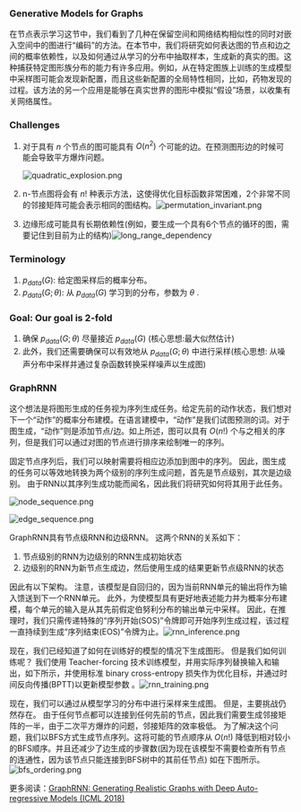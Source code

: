 ### Generative Models for Graphs

在节点表示学习这节中，我们看到了几种在保留空间和网络结构相似性的同时对嵌入空间中的图进行“编码”的方法。在本节中，我们将研究如何表达图的节点和边之间的概率依赖性，以及如何通过从学习的分布中抽取样本，生成新的真实的图。这种捕获特定图形族分布的能力有许多应用。例如，从在特定图族上训练的生成模型中采样图可能会发现新配置，而且这些新配置的全局特性相同，比如，药物发现的过程。该方法的另一个应用是能够在真实世界的图形中模拟“假设”场景，以收集有关网络属性。

### Challenges

1. 对于具有 $n$ 个节点的图可能具有 $O\left(n^{2}\right)$ 个可能的边。在预测图形边的时候可能会导致平方爆炸问题。

   ![quadratic_explosion.png](https://i.loli.net/2020/05/16/yTO61mJFkEx7Pbi.png)



1. n-节点图将会有 $n!$ 种表示方法，这使得优化目标函数非常困难，2个非常不同的邻接矩阵可能会表示相同的图结构。![permutation_invariant.png](https://i.loli.net/2020/05/16/EIoAqnHekrGWw2K.png)
2. 边缘形成可能具有长期依赖性(例如，要生成一个具有6个节点的循环的图，需要记住到目前为止的结构)![long_range_dependency](https://i.loli.net/2020/05/16/uXy4O6MBCWej81K.png)

### Terminology

1. $p_{data}(G)$: 给定图采样后的概率分布。
2. $p_{data}(G;\theta)$: 从 $p_{data}(G)$ 学习到的分布，参数为 $\theta$ .

### Goal: Our goal is 2-fold

1. 确保 $p_{data}(G;\theta)$ 尽量接近 $p_{data}(G)$ (核心思想:最大似然估计)
2. 此外，我们还需要确保可以有效地从 $p_{data}(G;\theta)$ 中进行采样(核心思想: 从噪声分布中采样并通过复杂函数转换采样噪声以生成图)

### GraphRNN

这个想法是将图形生成的任务视为序列生成任务。给定先前的动作状态，我们想对下一个“动作”的概率分布建模。在语言建模中，“动作”是我们试图预测的词。对于图生成，“动作”则是添加节点/边。如上所述，图可以具有 $O(n!)$ 个与之相关的序列，但是我们可以通过对图的节点进行排序来绘制唯一的序列。

固定节点序列后，我们可以映射需要将相应边添加到图中的序列。 因此，图生成的任务可以等效地转换为两个级别的序列生成问题，首先是节点级别，其次是边级别。 由于RNN以其序列生成功能而闻名，因此我们将研究如何将其用于此任务。

![node_sequence.png](https://i.loli.net/2020/05/16/veGZyAD76IzEsUp.png)

![edge_sequence.png](https://i.loli.net/2020/05/16/zsaUVw8IKqbTYjx.png)

GraphRNN具有节点级RNN和边级RNN。 这两个RNN的关系如下：

1. 节点级别的RNN为边级别的RNN生成初始状态
2. 边级别的RNN为新节点生成边，然后使用生成的结果更新节点级RNN的状态

因此有以下架构。 注意，该模型是自回归的，因为当前RNN单元的输出将作为输入馈送到下一个RNN单元。 此外，为使模型具有更好地表述能力并为概率分布建模，每个单元的输入是从其先前假定伯努利分布的输出单元中采样。 因此，在推理时，我们只需传递特殊的“序列开始(SOS)”令牌即可开始序列生成过程，该过程一直持续到生成“序列结束(EOS)”令牌为止。![rnn_inference.png](https://i.loli.net/2020/05/16/eNyMk82uAGKjZfw.png)

现在，我们已经知道了如何在训练好的模型的情况下生成图形。 但是我们如何训练呢？ 我们使用 Teacher-forcing 技术训练模型，并用实际序列替换输入和输出，如下所示，并使用标准 binary cross-entropy 损失作为优化目标，并通过时间反向传播(BPTT)以更新模型参数 。![rnn_training.png](https://i.loli.net/2020/05/16/FixjQq7O5nvXMmo.png)

现在，我们可以通过从模型学习的分布中进行采样来生成图。 但是，主要挑战仍然存在。 由于任何节点都可以连接到任何先前的节点，因此我们需要生成邻接矩阵的一半，由于二次平方爆炸的问题，邻接矩阵的效率极低。 为了解决这个问题，我们以BFS方式生成节点序列。这将可能的节点顺序从 $O(n!)$ 降低到相对较小的BFS顺序。并且还减少了边生成的步骤数(因为现在该模型不需要检查所有节点的连通性，因为该节点只能连接到BFS树中的其前任节点) 如在下图所示。![bfs_ordering.png](https://i.loli.net/2020/05/16/u6y8Da1JvYCSzNE.png)



更多阅读：[GraphRNN: Generating Realistic Graphs with Deep Auto-regressive Models (ICML 2018)](https://cs.stanford.edu/people/jure/pubs/graphrnn-icml18.pdf)


